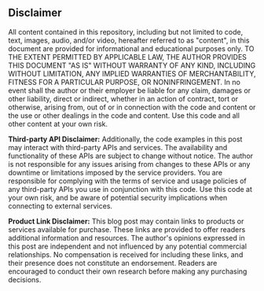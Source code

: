 ## Disclaimer
All content contained in this repository, including but not limited to code, text, images, audio, and/or video, hereafter referred to as "content", in this document are provided for informational and educational purposes only. TO THE EXTENT PERMITTED BY APPLICABLE LAW, THE AUTHOR PROVIDES THIS DOCUMENT "AS IS" WITHOUT WARRANTY OF ANY KIND, INCLUDING WITHOUT LIMITATION, ANY IMPLIED WARRANTIES OF MERCHANTABILITY, FITNESS FOR A PARTICULAR PURPOSE, OR NONINFRINGEMENT. In no event shall the author or their employer be liable for any claim, damages or other liability, direct or indirect, whether in an action of contract, tort or otherwise, arising from, out of or in connection with the code and content or the use or other dealings in the code and content. Use this code and all other content at your own risk. 

**Third-party API Disclaimer:** Additionally, the code examples in this post may interact with third-party APIs and services. The availability and functionality of these APIs are subject to change without notice. The author is not responsible for any issues arising from changes to these APIs or any downtime or limitations imposed by the service providers. You are responsible for complying with the terms of service and usage policies of any third-party APIs you use in conjunction with this code. Use this code at your own risk, and be aware of potential security implications when connecting to external services.

**Product Link Disclaimer:** This blog post may contain links to products or services available for purchase. These links are provided to offer readers additional information and resources. The author's opinions expressed in this post are independent and not influenced by any potential commercial relationships. No compensation is received for including these links, and their presence does not constitute an endorsement. Readers are encouraged to conduct their own research before making any purchasing decisions.
